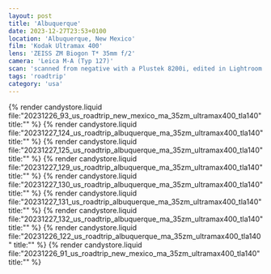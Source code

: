 ```yaml
---
layout: post
title: 'Albuquerque'
date: 2023-12-27T23:53+0100
location: 'Albuquerque, New Mexico'
film: 'Kodak Ultramax 400'
lens: 'ZEISS ZM Biogon T* 35mm f/2'
camera: 'Leica M-A (Typ 127)'
scan: 'scanned from negative with a Plustek 8200i, edited in Lightroom'
tags: 'roadtrip'
category: 'usa'
---
```


{% render candystore.liquid file:"20231226_93_us_roadtrip_new_mexico_ma_35zm_ultramax400_tla140" title:"" %}
{% render candystore.liquid file:"20231227_124_us_roadtrip_albuquerque_ma_35zm_ultramax400_tla140" title:"" %}
{% render candystore.liquid file:"20231227_125_us_roadtrip_albuquerque_ma_35zm_ultramax400_tla140" title:"" %}
{% render candystore.liquid file:"20231227_129_us_roadtrip_albuquerque_ma_35zm_ultramax400_tla140" title:"" %}
{% render candystore.liquid file:"20231227_130_us_roadtrip_albuquerque_ma_35zm_ultramax400_tla140" title:"" %}
{% render candystore.liquid file:"20231227_131_us_roadtrip_albuquerque_ma_35zm_ultramax400_tla140" title:"" %}
{% render candystore.liquid file:"20231227_132_us_roadtrip_albuquerque_ma_35zm_ultramax400_tla140" title:"" %}
{% render candystore.liquid file:"20231226_122_us_roadtrip_albuquerque_ma_35zm_ultramax400_tla140" title:"" %}
{% render candystore.liquid file:"20231226_91_us_roadtrip_new_mexico_ma_35zm_ultramax400_tla140" title:"" %}